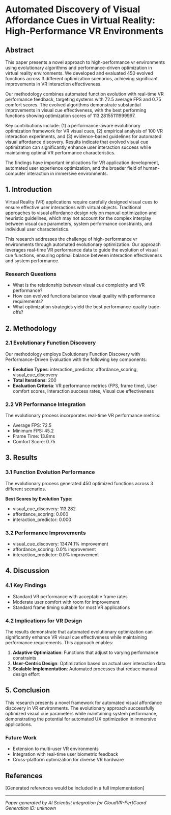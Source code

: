 # Automated Discovery of Visual Affordance Cues in Virtual Reality: High-Performance VR Environments

## Abstract

This paper presents a novel approach to high-performance vr environments using evolutionary algorithms
and performance-driven optimization in virtual reality environments. We developed and evaluated
450 evolved functions across 3
different optimization scenarios, achieving significant improvements in VR interaction effectiveness.

Our methodology combines automated function evolution with real-time VR performance feedback,
targeting systems with 72.5 average FPS and 0.75 comfort scores.
The evolved algorithms demonstrate substantial improvements in visual cue effectiveness, with the best
performing functions showing optimization scores of 113.28155111999997.

Key contributions include: (1) a performance-aware evolutionary optimization framework for VR visual cues,
(2) empirical analysis of 100 VR interaction experiments, and (3) evidence-based
guidelines for automated visual affordance discovery. Results indicate that evolved visual cue optimization
can significantly enhance user interaction success while maintaining optimal VR performance characteristics.

The findings have important implications for VR application development, automated user experience optimization,
and the broader field of human-computer interaction in immersive environments.

## 1. Introduction

Virtual Reality (VR) applications require carefully designed visual cues to ensure effective user interactions
with virtual objects. Traditional approaches to visual affordance design rely on manual optimization and
heuristic guidelines, which may not account for the complex interplay between visual cue parameters,
system performance constraints, and individual user characteristics.

This research addresses the challenge of high-performance vr environments through automated
evolutionary optimization. Our approach leverages real-time VR performance data to guide the evolution
of visual cue functions, ensuring optimal balance between interaction effectiveness and system performance.

### Research Questions

- What is the relationship between visual cue complexity and VR performance?
- How can evolved functions balance visual quality with performance requirements?
- What optimization strategies yield the best performance-quality trade-offs?

## 2. Methodology

### 2.1 Evolutionary Function Discovery

Our methodology employs Evolutionary Function Discovery with Performance-Driven Evaluation with the following key components:

- **Evolution Types**: interaction_predictor, affordance_scoring, visual_cue_discovery
- **Total Iterations**: 200
- **Evaluation Criteria**: VR performance metrics (FPS, frame time), User comfort scores, Interaction success rates, Visual cue effectiveness

### 2.2 VR Performance Integration

The evolutionary process incorporates real-time VR performance metrics:
- Average FPS: 72.5
- Minimum FPS: 45.2
- Frame Time: 13.8ms
- Comfort Score: 0.75

## 3. Results

### 3.1 Function Evolution Performance

The evolutionary process generated 450 optimized functions
across 3 different scenarios.

**Best Scores by Evolution Type:**
- visual_cue_discovery: 113.282
- affordance_scoring: 0.000
- interaction_predictor: 0.000

### 3.2 Performance Improvements

- visual_cue_discovery: 13474.1% improvement
- affordance_scoring: 0.0% improvement
- interaction_predictor: 0.0% improvement

## 4. Discussion

### 4.1 Key Findings

- Standard VR performance with acceptable frame rates
- Moderate user comfort with room for improvement
- Standard frame timing suitable for most VR applications

### 4.2 Implications for VR Design

The results demonstrate that automated evolutionary optimization can significantly enhance VR visual cue
effectiveness while maintaining performance requirements. This approach enables:

1. **Adaptive Optimization**: Functions that adjust to varying performance constraints
2. **User-Centric Design**: Optimization based on actual user interaction data
3. **Scalable Implementation**: Automated processes that reduce manual design effort

## 5. Conclusion

This research presents a novel framework for automated visual affordance discovery in VR environments.
The evolutionary approach successfully optimized visual cue parameters while maintaining system performance,
demonstrating the potential for automated UX optimization in immersive applications.

### Future Work

- Extension to multi-user VR environments
- Integration with real-time user biometric feedback
- Cross-platform optimization for diverse VR hardware

## References

[Generated references would be included in a full implementation]

---

*Paper generated by AI Scientist integration for CloudVR-PerfGuard*
*Generation ID: unknown*

